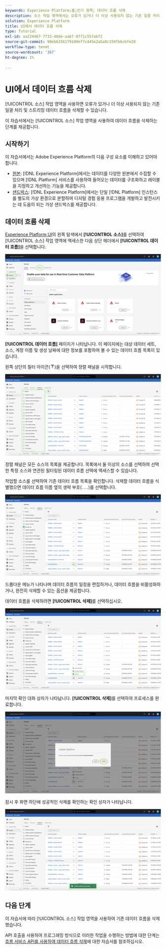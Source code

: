 ```yaml
---
keywords: Experience Platform;홈;인기 항목; 데이터 흐름 삭제
description: 소스 작업 영역에서는 오류가 있거나 더 이상 사용되지 않는 기존 일괄 처리 및 스트리밍 데이터 흐름을 삭제할 수 있는 기능을 제공합니다.
solution: Experience Platform
title: UI에서 데이터 흐름 삭제
type: Tutorial
exl-id: aa224467-7733-40de-aab7-0ff1c557abf2
source-git-commit: 90eb6256179109ef7c445e2a5a8c159fb6cbfe28
workflow-type: tm+mt
source-wordcount: '367'
ht-degree: 1%

---
```


# UI에서 데이터 흐름 삭제

[!UICONTROL 소스] 작업 영역을 사용하면 오류가 있거나 더 이상 사용되지 않는 기존 일괄 처리 및 스트리밍 데이터 흐름을 삭제할 수 있습니다.

이 자습서에서는 [!UICONTROL 소스] 작업 영역을 사용하여 데이터 흐름을 삭제하는 단계를 제공합니다.

## 시작하기

이 자습서에서는 Adobe Experience Platform의 다음 구성 요소를 이해하고 있어야 합니다.

- [원본](../../home.md): [!DNL Experience Platform]에서는 데이터를 다양한 원본에서 수집할 수 있으며 [!DNL Platform] 서비스를 사용하여 들어오는 데이터를 구조화하고 레이블을 지정하고 개선하는 기능을 제공합니다.
- [샌드박스](../../../sandboxes/home.md): [!DNL Experience Platform]에서는 단일 [!DNL Platform] 인스턴스를 별도의 가상 환경으로 분할하여 디지털 경험 응용 프로그램을 개발하고 발전시키는 데 도움이 되는 가상 샌드박스를 제공합니다.

## 데이터 흐름 삭제

[Experience Platform UI](https://platform.adobe.com)의 왼쪽 탐색에서 **[!UICONTROL 소스]**&#x200B;를 선택하여 [!UICONTROL 소스] 작업 영역에 액세스한 다음 상단 헤더에서 **[!UICONTROL 데이터 흐름]**&#x200B;을 선택합니다.

![카탈로그](../../images/tutorials/delete/catalog.png)

**[!UICONTROL 데이터 흐름]** 페이지가 나타납니다. 이 페이지에는 대상 데이터 세트, 소스, 계정 이름 및 생성 날짜에 대한 정보를 포함하여 볼 수 있는 데이터 흐름 목록이 있습니다.

왼쪽 상단의 필터 아이콘(![filter-icon](../../images/tutorials/delete/filter.png))을 선택하여 정렬 패널을 시작합니다.

![데이터 흐름](../../images/tutorials/delete/dataflows.png)

정렬 패널은 모든 소스의 목록을 제공합니다. 목록에서 둘 이상의 소스를 선택하여 선택한 특정 소스와 연관된 필터링된 데이터 흐름 선택에 액세스할 수 있습니다.

작업할 소스를 선택하여 기존 데이터 흐름 목록을 확인합니다. 삭제할 데이터 흐름을 식별했으면 데이터 흐름 이름 옆의 생략 부호(`...`)를 선택합니다.

![데이터 흐름 필터](../../images/tutorials/delete/dataflows-filter.png)

드롭다운 메뉴가 나타나며 데이터 흐름의 일정을 편집하거나, 데이터 흐름을 비활성화하거나, 완전히 삭제할 수 있는 옵션을 제공합니다.

데이터 흐름을 삭제하려면 **[!UICONTROL 삭제]**&#x200B;를 선택하십시오.

![삭제](../../images/tutorials/delete/delete.png)

마지막 확인 대화 상자가 나타납니다. **[!UICONTROL 삭제]**&#x200B;를 선택하여 프로세스를 완료합니다.

![확인](../../images/tutorials/delete/confirm.png)

잠시 후 화면 하단에 성공적인 삭제를 확인하는 확인 상자가 나타납니다.

![확인](../../images/tutorials/delete/confirmed.png)

## 다음 단계

이 자습서에 따라 [!UICONTROL 소스] 작업 영역을 사용하여 기존 데이터 흐름을 삭제했습니다.

API 호출을 사용하여 프로그래밍 방식으로 이러한 작업을 수행하는 방법에 대한 단계는 [흐름 서비스 API를 사용하여 데이터 흐름 삭제](../../tutorials/api/delete-dataflows.md)에 대한 자습서를 참조하십시오.
